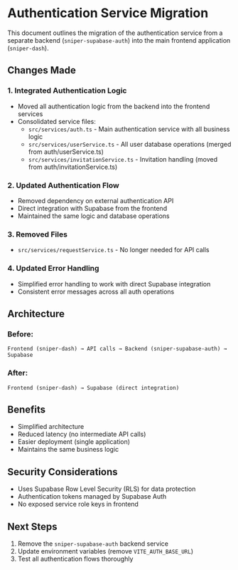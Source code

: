 # Authentication Service Migration

This document outlines the migration of the authentication service from a separate backend (`sniper-supabase-auth`) into the main frontend application (`sniper-dash`).

## Changes Made

### 1. Integrated Authentication Logic

- Moved all authentication logic from the backend into the frontend services
- Consolidated service files:
  - `src/services/auth.ts` - Main authentication service with all business logic
  - `src/services/userService.ts` - All user database operations (merged from auth/userService.ts)
  - `src/services/invitationService.ts` - Invitation handling (moved from auth/invitationService.ts)

### 2. Updated Authentication Flow

- Removed dependency on external authentication API
- Direct integration with Supabase from the frontend
- Maintained the same logic and database operations

### 3. Removed Files

- `src/services/requestService.ts` - No longer needed for API calls

### 4. Updated Error Handling

- Simplified error handling to work with direct Supabase integration
- Consistent error messages across all auth operations

## Architecture

### Before:

```
Frontend (sniper-dash) → API calls → Backend (sniper-supabase-auth) → Supabase
```

### After:

```
Frontend (sniper-dash) → Supabase (direct integration)
```

## Benefits

- Simplified architecture
- Reduced latency (no intermediate API calls)
- Easier deployment (single application)
- Maintains the same business logic

## Security Considerations

- Uses Supabase Row Level Security (RLS) for data protection
- Authentication tokens managed by Supabase Auth
- No exposed service role keys in frontend

## Next Steps

1. Remove the `sniper-supabase-auth` backend service
2. Update environment variables (remove `VITE_AUTH_BASE_URL`)
3. Test all authentication flows thoroughly
